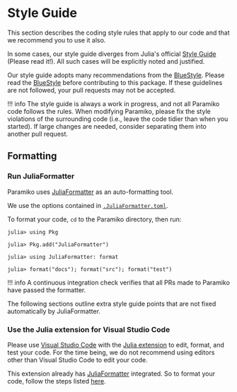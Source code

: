 # Style Guide

This section describes the coding style rules that apply to our code and that
we recommend you to use it also.

In some cases, our style guide diverges from Julia's official
[Style Guide](https://docs.julialang.org/en/v1/manual/style-guide/) (Please read it!).
All such cases will be explicitly noted and justified.

Our style guide adopts many recommendations from the
[BlueStyle](https://github.com/invenia/BlueStyle).
Please read the [BlueStyle](https://github.com/invenia/BlueStyle)
before contributing to this package.
If these guidelines are not followed, your pull requests may not be accepted.

!!! info
    The style guide is always a work in progress, and not all Paramiko code
    follows the rules. When modifying Paramiko, please fix the style violations
    of the surrounding code (i.e., leave the code tidier than when you
    started). If large changes are needed, consider separating them into
    another pull request.

## Formatting

### Run JuliaFormatter

Paramiko uses [JuliaFormatter](https://github.com/domluna/JuliaFormatter.jl) as
an auto-formatting tool.

We use the options contained in [`.JuliaFormatter.toml`](https://github.com/singularitti/Paramiko.jl/blob/main/.JuliaFormatter.toml).

To format your code, `cd` to the Paramiko directory, then run:

```julia-repl
julia> using Pkg

julia> Pkg.add("JuliaFormatter")

julia> using JuliaFormatter: format

julia> format("docs"); format("src"); format("test")
```

!!! info
    A continuous integration check verifies that all PRs made to Paramiko have
    passed the formatter.

The following sections outline extra style guide points that are not fixed
automatically by JuliaFormatter.

### Use the Julia extension for Visual Studio Code

Please use [Visual Studio Code](https://code.visualstudio.com/) with the
[Julia extension](https://marketplace.visualstudio.com/items?itemName=julialang.language-julia)
to edit, format, and test your code.
For the time being, we do not recommend using editors other than Visual Studio Code to edit your code.

This extension already has [JuliaFormatter](https://github.com/domluna/JuliaFormatter.jl)
integrated. So to format your code, follow the steps listed
[here](https://www.julia-vscode.org/docs/stable/userguide/formatter/).

